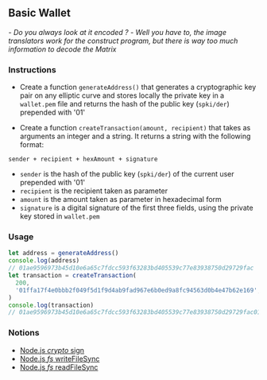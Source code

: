 ## Basic Wallet

_- Do you always look at it encoded ?_
_- Well you have to, the image translators work for the construct program, but there is way too much information to decode the Matrix_

### Instructions

- Create a function `generateAddress()` that generates a cryptographic key pair on any elliptic curve and stores locally the private key in a `wallet.pem` file and returns the hash of the public key (`spki/der`) prepended with '01'

- Create a function `createTransaction(amount, recipient)` that takes as arguments an integer and a string. It returns a string with the following format:

`sender + recipient + hexAmount + signature`

- `sender` is the hash of the public key (`spki/der`) of the current user prepended with '01'
- `recipient` is the recipient taken as parameter
- `amount` is the amount taken as parameter in hexadecimal form
- `signature` is a digital signature of the first three fields, using the private key stored in `wallet.pem`

### Usage

```js
let address = generateAddress()
console.log(address)
// 01ae9596973b45d10e6a65c7fdcc593f63283bd405539c77e83938750d29729fac
let transaction = createTransaction(
  200,
  '01ffa17f4e0bbb2f049f5d1f9d4ab9fad967e6b0ed9a8fc94563d0b4e47b62e169',
)
console.log(transaction)
// 01ae9596973b45d10e6a65c7fdcc593f63283bd405539c77e83938750d29729fac01ffa17f4e0bbb2f049f5d1f9d4ab9fad967e6b0ed9a8fc94563d0b4e47b62e1692003045022017cdeb0e982e0705044caeb73db8d86992282f466c8b124cff0bfef64ae8be72022100ec4c6025d83a726bb483ebd05e53da37de28eaeb5db85068e355974c3caffaa4
```

### Notions

- [Node.js _crypto_ sign](https://nodejs.org/docs/latest-v14.x/api/crypto.html#crypto_class_sign)
- [Node.js _fs_ writeFileSync](https://nodejs.org/docs/latest-v14.x/api/fs.html#fs_fs_writefilesync_file_data_options)
- [Node.js _fs_ readFileSync](https://nodejs.org/docs/latest-v14.x/api/fs.html#fs_fs_readfilesync_path_options)
